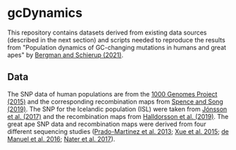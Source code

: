 # gcDynamics

This repository contains datasets derived from existing data sources (described in the next section) and scripts needed to reproduce the results from "Population dynamics of GC-changing mutations in humans and great apes" by [Bergman and Schierup (2021)](https://doi.org/10.1101/2020.09.25.313411).

## Data
The SNP data of human populations are from the [1000 Genomes Project (2015)](https://www.internationalgenome.org/) and the corresponding recombination maps from [Spence and Song (2019)](https://advances.sciencemag.org/content/5/10/eaaw9206). The SNP for the Icelandic population (ISL) were taken from [Jónsson et al. (2017)](https://www.nature.com/articles/nature24018) and the recombination maps from [Halldorsson et al. (2019)](https://science.sciencemag.org/content/363/6425/eaau1043.editor-summary). The great ape SNP data and recombination maps were derived from four different sequencing studies ([Prado-Martinez et al. 2013](https://www.nature.com/articles/nature12228); [Xue et al. 2015](https://science.sciencemag.org/content/348/6231/242.long); [de Manuel et al. 2016](https://science.sciencemag.org/content/354/6311/477); [Nater et al. 2017](https://www.sciencedirect.com/science/article/pii/S0960982217312459)).
